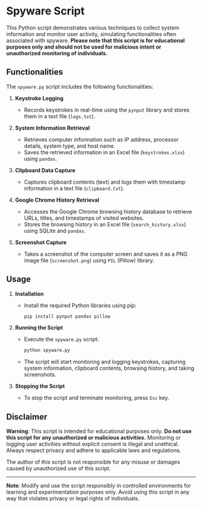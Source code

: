 # Spyware Script

This Python script demonstrates various techniques to collect system information and monitor user activity, simulating functionalities often associated with spyware. **Please note that this script is for educational purposes only and should not be used for malicious intent or unauthorized monitoring of individuals.**

## Functionalities

The `spyware.py` script includes the following functionalities:

1. **Keystroke Logging**
   - Records keystrokes in real-time using the `pynput` library and stores them in a text file (`logs.txt`).

2. **System Information Retrieval**
   - Retrieves computer information such as IP address, processor details, system type, and host name.
   - Saves the retrieved information in an Excel file (`keystrokes.xlsx`) using `pandas`.

3. **Clipboard Data Capture**
   - Captures clipboard contents (text) and logs them with timestamp information in a text file (`clipboard.txt`).

4. **Google Chrome History Retrieval**
   - Accesses the Google Chrome browsing history database to retrieve URLs, titles, and timestamps of visited websites.
   - Stores the browsing history in an Excel file (`search_history.xlsx`) using SQLite and `pandas`.

5. **Screenshot Capture**
   - Takes a screenshot of the computer screen and saves it as a PNG image file (`screenshot.png`) using `PIL` (Pillow) library.

## Usage

1. **Installation**
   - Install the required Python libraries using pip:
     ```bash
     pip install pynput pandas pillow
     ```

2. **Running the Script**
   - Execute the `spyware.py` script:
     ```bash
     python spyware.py
     ```
   - The script will start monitoring and logging keystrokes, capturing system information, clipboard contents, browsing history, and taking screenshots.

3. **Stopping the Script**
   - To stop the script and terminate monitoring, press `Esc` key.

## Disclaimer

**Warning**: This script is intended for educational purposes only. **Do not use this script for any unauthorized or malicious activities.** Monitoring or logging user activities without explicit consent is illegal and unethical. Always respect privacy and adhere to applicable laws and regulations.

The author of this script is not responsible for any misuse or damages caused by unauthorized use of this script.

---

**Note**: Modify and use the script responsibly in controlled environments for learning and experimentation purposes only. Avoid using this script in any way that violates privacy or legal rights of individuals.
